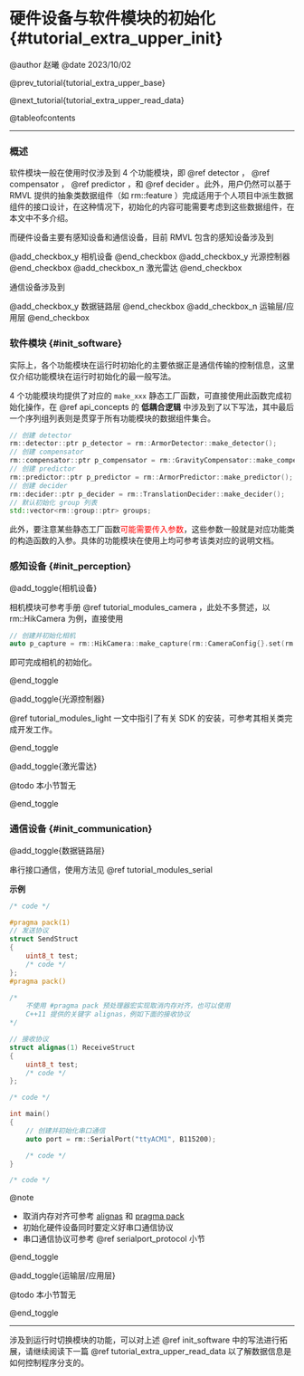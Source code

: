 硬件设备与软件模块的初始化{#tutorial_extra_upper_init}
============

@author 赵曦
@date 2023/10/02

@prev_tutorial{tutorial_extra_upper_base}

@next_tutorial{tutorial_extra_upper_read_data}

@tableofcontents

------

### 概述

软件模块一般在使用时仅涉及到 4 个功能模块，即 @ref detector ， @ref compensator ， @ref predictor ，和 @ref decider 。此外，用户仍然可以基于 RMVL 提供的抽象类数据组件（如 rm::feature ）完成适用于个人项目中派生数据组件的接口设计，在这种情况下，初始化的内容可能需要考虑到这些数据组件，在本文中不多介绍。

而硬件设备主要有感知设备和通信设备，目前 RMVL 包含的感知设备涉及到

@add_checkbox_y
相机设备
@end_checkbox
@add_checkbox_y
光源控制器
@end_checkbox
@add_checkbox_n
激光雷达
@end_checkbox

通信设备涉及到

@add_checkbox_y
数据链路层
@end_checkbox
@add_checkbox_n
运输层/应用层
@end_checkbox

### 软件模块 {#init_software}

实际上，各个功能模块在运行时初始化的主要依据正是通信传输的控制信息，这里仅介绍功能模块在运行时初始化的最一般写法。

4 个功能模块均提供了对应的 `make_xxx` 静态工厂函数，可直接使用此函数完成初始化操作，在 @ref api_concepts 的 **低耦合逻辑** 中涉及到了以下写法，其中最后一个序列组列表则是贯穿于所有功能模块的数据组件集合。

```cpp
// 创建 detector
rm::detector::ptr p_detector = rm::ArmorDetector::make_detector();
// 创建 compensator
rm::compensator::ptr p_compensator = rm::GravityCompensator::make_compensator();
// 创建 predictor
rm::predictor::ptr p_predictor = rm::ArmorPredictor::make_predictor();
// 创建 decider
rm::decider::ptr p_decider = rm::TranslationDecider::make_decider();
// 默认初始化 group 列表
std::vector<rm::group::ptr> groups;
```

此外，要注意某些静态工厂函数<span style="color: red">可能需要传入参数</span>，这些参数一般就是对应功能类的构造函数的入参。具体的功能模块在使用上均可参考该类对应的说明文档。

### 感知设备 {#init_perception}

@add_toggle{相机设备}

相机模块可参考手册 @ref tutorial_modules_camera ，此处不多赘述，以 rm::HikCamera 为例，直接使用

```cpp
// 创建并初始化相机
auto p_capture = rm::HikCamera::make_capture(rm::CameraConfig{}.set(rm::GrabMode::Continuous).set(rm::RetrieveMode::OpenCV));
```

即可完成相机的初始化。

@end_toggle

@add_toggle{光源控制器}

@ref tutorial_modules_light 一文中指引了有关 SDK 的安装，可参考其相关类完成开发工作。

@end_toggle

@add_toggle{激光雷达}

@todo
本小节暂无

@end_toggle

### 通信设备 {#init_communication}

@add_toggle{数据链路层}

串行接口通信，使用方法见 @ref tutorial_modules_serial

**示例**

```cpp
/* code */

#pragma pack(1)
// 发送协议
struct SendStruct
{
    uint8_t test;
    /* code */
};
#pragma pack()

/*
    不使用 #pragma pack 预处理器宏实现取消内存对齐，也可以使用
    C++11 提供的关键字 alignas，例如下面的接收协议
*/

// 接收协议
struct alignas(1) ReceiveStruct
{
    uint8_t test;
    /* code */
};

/* code */

int main()
{
    // 创建并初始化串口通信
    auto port = rm::SerialPort("ttyACM1", B115200);

    /* code */
}

/* code */
```

@note
- 取消内存对齐可参考 [alignas](https://zh.cppreference.com/w/cpp/language/alignas) 和 [pragma pack](https://zh.cppreference.com/w/cpp/preprocessor/impl#.23pragma_pack)
- 初始化硬件设备同时要定义好串口通信协议
- 串口通信协议可参考 @ref serialport_protocol 小节

@end_toggle

@add_toggle{运输层/应用层}

@todo
本小节暂无

@end_toggle

------

涉及到运行时切换模块的功能，可以对上述 @ref init_software 中的写法进行拓展，请继续阅读下一篇 @ref tutorial_extra_upper_read_data 以了解数据信息是如何控制程序分支的。
